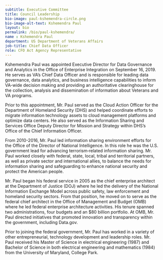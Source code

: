 ```yaml
---
subtitle: Executive Committee
title: Council Leadership
bio-image: paul-kshemendra-circle.png
bio-image-alt-text: Kshemendra Paul
layout: bio
permalink: /bio/paul-kshemendra/
name : Kshemendra Paul
department: US Department of Veterans Affairs
job-title: Chief Data Officer
role: CFO Act Agency Representative
---
```

  Kshemendra Paul was appointed Executive Director for Data Governance and Analytics in the Office of Enterprise Integration on September 16, 2019. He serves as VA’s Chief Data Officer and is responsible for leading data governance, data analytics, and business intelligence capabilities to inform VA-wide decision making and providing an authoritative clearinghouse for the collection, analysis and dissemination of information about Veterans and VA programs.
  
  Prior to this appointment, Mr. Paul served as the Cloud Action Officer for the Department of Homeland Security (DHS) and helped coordinate efforts to migrate information technology assets to cloud management platforms and optimize data centers. He also served as the Information Sharing and Services Office Deputy Director for Mission and Strategy within DHS’s Office of the Chief Information Officer.
  
  From 2010-2016, Mr. Paul led information sharing environment efforts for the Office of the Director of National Intelligence. In this role he was the U.S. government lead for advancing terrorism‐related information sharing. Mr. Paul worked closely with federal, state, local, tribal and territorial partners, as well as private sector and international allies, to balance the needs for information sharing and safeguarding to enhance national security and protect the American people.
  
  Mr. Paul began his federal service in 2005 as the chief enterprise architect at the Department of Justice (DOJ) where he led the delivery of the National Information Exchange Model across public safety, law enforcement and homeland security sectors. From that position, he moved on to serve as the federal chief architect in the Office of Management and Budget (OMB) where he led federal enterprise architecture activities. His tenure spanned two administrations, four budgets and an $80 billion portfolio. At OMB, Mr. Paul directed initiatives that promoted innovation and transparency within the government, including Data.gov.
  
  Prior to joining the federal government, Mr. Paul has worked in a variety of other entrepreneurial, technology development and leadership roles. Mr. Paul received his Master of Science in electrical engineering (1987) and Bachelor of Science in both electrical engineering and mathematics (1984) from the University of Maryland, College Park.
